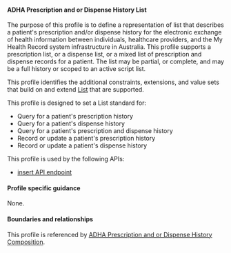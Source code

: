 #### ADHA Prescription and or Dispense History List
The purpose of this profile is to define a representation of list that describes a patient's prescription and/or dispense history for the electronic exchange of health information between individuals, healthcare providers, and the My Health Record system infrastructure in Australia. This profile supports a prescription list, or a dispense list, or a mixed list of prescription and dispense records for a patient. The list may be partial, or complete, and may be a full history or scoped to an active script list.

This profile identifies the additional constraints, extensions, and value sets that build on and extend [List](http://hl7.org/fhir/R4/list.html) that are supported. 

This profile is designed to set a List standard for:
* Query for a patient's prescription history
* Query for a patient's dispense history
* Query for a patient's prescription and dispense history
* Record or update a patient's prescription history
* Record or update a patient's dispense history

This profile is used by the following APIs:
* [insert API endpoint](StructureDefinition-TBD-1.html)


#### Profile specific guidance
None.


#### Boundaries and relationships
This profile is referenced by 
[ADHA Prescription and or Dispense History Composition](StructureDefinition-dh-composition-pdl-1.html). 

 
